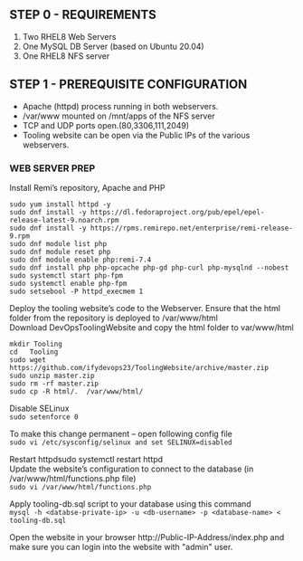 ## STEP 0 - REQUIREMENTS
1. Two RHEL8 Web Servers
2. One MySQL DB Server (based on Ubuntu 20.04)
3. One RHEL8 NFS server
## STEP 1 - PREREQUISITE CONFIGURATION
- Apache (httpd) process running in both webservers.
- /var/www mounted on /mnt/apps of the NFS server
- TCP and UDP ports open.(80,3306,111,2049)
- Tooling website can be open via the Public IPs of the various webservers.

### WEB SERVER PREP
Install Remi’s repository, Apache and PHP
```
sudo yum install httpd -y 
sudo dnf install -y https://dl.fedoraproject.org/pub/epel/epel-release-latest-9.noarch.rpm
sudo dnf install -y https://rpms.remirepo.net/enterprise/remi-release-9.rpm  
sudo dnf module list php 
sudo dnf module reset php
sudo dnf module enable php:remi-7.4 
sudo dnf install php php-opcache php-gd php-curl php-mysqlnd --nobest
sudo systemctl start php-fpm 
sudo systemctl enable php-fpm
sudo setsebool -P httpd_execmem 1
```

Deploy the tooling website’s code to the Webserver. Ensure that the html folder from the repository is deployed to /var/www/html<br>
Download  DevOpsToolingWebsite and copy the html folder to var/www/html <br>
```
mkdir Tooling 
cd   Tooling
sudo wget https://github.com/ifydevops23/ToolingWebsite/archive/master.zip
sudo unzip master.zip 
sudo rm -rf master.zip   
sudo cp -R html/.  /var/www/html/
```
Disable SELinux <br>
`sudo setenforce 0`<br>

To make this change permanent – open following config file<br>
`sudo vi /etc/sysconfig/selinux and set SELINUX=disabled` <br>


Restart httpdsudo systemctl restart httpd<br>
Update the website’s configuration to connect to the database (in /var/www/html/functions.php file)<br>
`sudo vi /var/www/html/functions.php`

Apply tooling-db.sql script to your database using this command <br>
`mysql -h <databse-private-ip> -u <db-username> -p <database-name> < tooling-db.sql`<br>


Open the website in your browser http://Public-IP-Address/index.php and make sure you can login into the website with "admin" user.
